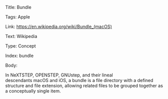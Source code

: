 Title:  Bundle

Tags:   Apple

Link:   https://en.wikipedia.org/wiki/Bundle_(macOS)

Text:   Wikipedia

Type:   Concept

Index:  bundle

Body: 

In NeXTSTEP, OPENSTEP, GNUstep, and their lineal descendants macOS and iOS, a bundle is a file directory with a defined structure and file extension, allowing related files to be grouped together as a conceptually single item.
